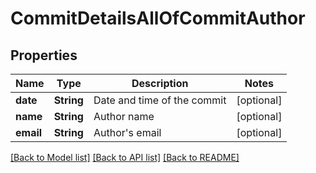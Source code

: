 # CommitDetailsAllOfCommitAuthor

## Properties
Name | Type | Description | Notes
------------ | ------------- | ------------- | -------------
**date** | **String** | Date and time of the commit | [optional] 
**name** | **String** | Author name | [optional] 
**email** | **String** | Author&#39;s email | [optional] 

[[Back to Model list]](../README.md#documentation-for-models) [[Back to API list]](../README.md#documentation-for-api-endpoints) [[Back to README]](../README.md)


